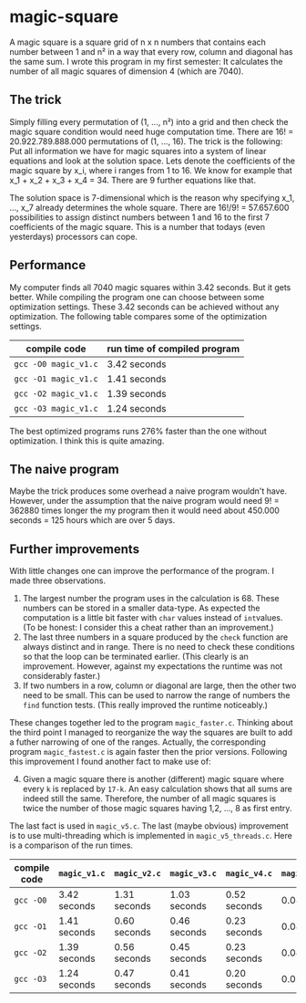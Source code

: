 # magic-square

A magic square is a square grid of n x n numbers that contains each number between 1 and n² in a way that every row, column and diagonal has the same sum. I wrote this program in my first semester: It calculates the number of all magic squares of dimension 4 (which are 7040).

## The trick

Simply filling every permutation of (1, ..., n²) into a grid and then check the magic square condition would need huge computation time. There are 16! = 20.922.789.888.000 permutations of (1, ..., 16). The trick is the following: Put all information we have for magic squares into a system of linear equations and look at the solution space. Lets denote the coefficients of the magic square by x_i, where i ranges from 1 to 16. We know for example that x_1 + x_2 + x_3 + x_4 = 34. There are 9 further equations like that.

The solution space is 7-dimensional which is the reason why specifying x_1, ..., x_7 already determines the whole square. There are 16!/9! = 57.657.600 possibilities to assign distinct numbers between 1 and 16 to the first 7 coefficients of the magic square. This is a number that todays (even yesterdays) processors can cope.

## Performance

My computer finds all 7040 magic squares within 3.42 seconds. But it gets better. While compiling the program one can choose between some optimization settings. These 3.42 seconds can be achieved without any optimization. The following table compares some of the optimization settings.

compile code | run time of compiled program
-------------|-----------------------------
`gcc -O0 magic_v1.c` | 3.42 seconds
`gcc -O1 magic_v1.c` | 1.41 seconds
`gcc -O2 magic_v1.c` | 1.39 seconds
`gcc -O3 magic_v1.c` | 1.24 seconds

The best optimized programs runs 276% faster than the one without optimization. I think this is quite amazing.

## The naive program

Maybe the trick produces some overhead a naive program wouldn't have. However, under the assumption that the naive program would need 9! = 362880 times longer the my program then it would need about 450.000 seconds = 125 hours which are over 5 days.

## Further improvements

With little changes one can improve the performance of the program. I made three observations.

1. The largest number the program uses in the calculation is 68. These numbers can be stored in a smaller data-type. As expected the computation is a little bit faster with `char` values instead of `int`values. (To be honest: I consider this a cheat rather than an improvement.)
2. The last three numbers in a square produced by the `check` function are always distinct and in range. There is no need to check these conditions so that the loop can be terminated earlier. (This clearly is an improvement. However, against my expectations the runtime was not considerably faster.)
3. If two numbers in a row, column or diagonal are large, then the other two need to be small. This can be used to narrow the range of numbers the `find` function tests. (This really improved the runtime noticeably.)

These changes together led to the program `magic_faster.c`. Thinking about the third point I managed to reorganize the way the squares are built to add a futher narrowing of one of the ranges. Actually, the corresponding program `magic_fastest.c` is again faster then the prior versions. Following this improvement I found another fact to make use of:

4. Given a magic square there is another (different) magic square where every `k` is replaced by `17-k`. An easy calculation shows that all sums are indeed still the same. Therefore, the number of all magic squares is twice the number of those magic squares having 1,2, ..., 8 as first entry.

The last fact is used in `magic_v5.c`. The last (maybe obvious) improvement is to use multi-threading which is implemented in `magic_v5_threads.c`. Here is a comparison of the run times.

compile code | `magic_v1.c` | `magic_v2.c` | `magic_v3.c` | `magic_v4.c` | `magic_v5_threads.c` | `magic_v6_threads.c`
-------------|--------------|--------------|--------------|--------------|----------------------|---------------------
`gcc -O0`    | 3.42 seconds | 1.31 seconds | 1.03 seconds | 0.52 seconds | 0.086 seconds | 0.036 seconds
`gcc -O1`    | 1.41 seconds | 0.60 seconds | 0.46 seconds | 0.23 seconds | 0.040 seconds | 0.024 seconds
`gcc -O2`    | 1.39 seconds | 0.56 seconds | 0.45 seconds | 0.23 seconds | 0.042 seconds | 0.023 seconds
`gcc -O3`    | 1.24 seconds | 0.47 seconds | 0.41 seconds | 0.20 seconds | 0.038 seconds | 0.022 seconds
